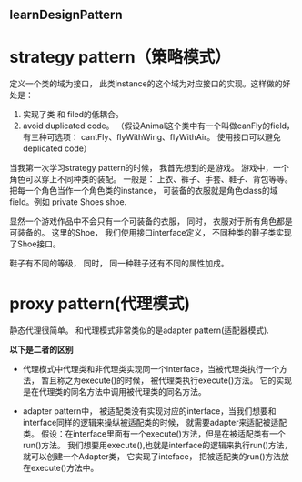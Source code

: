 ## learnDesignPattern

# strategy pattern（策略模式）
定义一个类的域为接口， 此类instance的这个域为对应接口的实现。这样做的好处是：
1. 实现了类 和 filed的低耦合。
2. avoid duplicated code。 （假设Animal这个类中有一个叫做canFly的field， 有三种可选项： cantFly、flyWithWing、flyWithAir。 使用接口可以避免deplicated code）

当我第一次学习strategy pattern的时候， 我首先想到的是游戏。 游戏中，一个角色可以穿上不同种类的装配。 一般是： 上衣、裤子、手套、鞋子、背包等等。 
把每一个角色当作一个角色类的instance， 可装备的衣服就是角色class的域field。例如 private Shoes shoe.

显然一个游戏作品中不会只有一个可装备的衣服， 同时， 衣服对于所有角色都是可装备的。 这里的Shoe， 我们使用接口interface定义， 不同种类的鞋子类实现了Shoe接口。

鞋子有不同的等级， 同时， 同一种鞋子还有不同的属性加成。

# proxy pattern(代理模式)
静态代理很简单。
和代理模式非常类似的是adapter pattern(适配器模式).

**以下是二者的区别**
+ 代理模式中代理类和非代理类实现同一个interface，当被代理类执行一个方法， 暂且称之为execute()的时候， 被代理类执行execute()方法。 它的实现是在代理类的同名方法中调用被代理类的同名方法。

+ adapter pattern中， 被适配类没有实现对应的interface，当我们想要和interface同样的逻辑来操纵被适配类的时候， 就需要adapter来适配被适配类。 假设：在interface里面有一个execute()方法，但是在被适配类有一个run()方法。 我们想要用execute(),也就是interface的逻辑来执行run()方法， 就可以创建一个Adapter类， 它实现了inteface， 把被适配类的run()方法放在execute()方法中。
